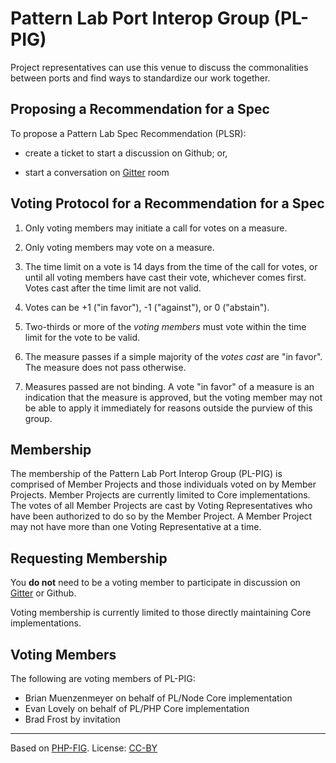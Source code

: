 # Pattern Lab Port Interop Group (PL-PIG)

Project representatives can use this venue to discuss the commonalities between ports and find ways to standardize our work together.

## Proposing a Recommendation for a Spec

To propose a Pattern Lab Spec Recommendation (PLSR):

- create a ticket to start a discussion on Github; or,

- start a conversation on [Gitter](https://gitter.im/pattern-lab/spec) room

## Voting Protocol for a Recommendation for a Spec

1. Only voting members may initiate a call for votes on a measure.

2. Only voting members may vote on a measure.

3. The time limit on a vote is 14 days from the time of the call for votes, or
until all voting members have cast their vote, whichever comes first. Votes
cast after the time limit are not valid.

4. Votes can be +1 ("in favor"), -1 ("against"), or 0 ("abstain").

5. Two-thirds or more of the *voting members* must vote within the time limit
for the vote to be valid.

6. The measure passes if a simple majority of the *votes cast* are "in favor".
The measure does not pass otherwise.

7. Measures passed are not binding. A vote "in favor" of a measure is an
indication that the measure is approved, but the voting member may not be able
to apply it immediately for reasons outside the purview of this group.

## Membership

The membership of the Pattern Lab Port Interop Group (PL-PIG) is
comprised of Member Projects and those individuals voted on by Member Projects. Member Projects are currently limited to Core implementations. The votes of all Member Projects are cast by Voting Representatives who have been authorized to do so by the Member Project. A Member Project may not have more than one Voting Representative at a time.

## Requesting Membership

You **do not** need to be a voting member to participate in discussion on
[Gitter](https://gitter.im/pattern-lab/spec) or Github.

Voting membership is currently limited to those directly maintaining Core implementations.

## Voting Members

The following are voting members of PL-PIG:

* Brian Muenzenmeyer on behalf of PL/Node Core implementation
* Evan Lovely on behalf of PL/PHP Core implementation
* Brad Frost by invitation

***

Based on [PHP-FIG](http://www.php-fig.org). License: [CC-BY](https://creativecommons.org/licenses/by/3.0/us/legalcode)
